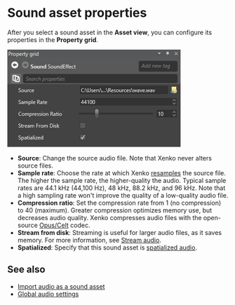 # Sound asset properties
After you select a sound asset in the **Asset view**, you can configure its properties in the **Property grid**.

![Sound asset properties](media/audio-asset-properties.png)

* **Source**: Change the source audio file. Note that Xenko never alters source files.
* **Sample rate**: Choose the rate at which Xenko [resamples](https://en.wikipedia.org/wiki/Sampling_(signal_processing)#Sampling_rate) the source file. The higher the sample rate, the higher-quality the audio. Typical sample rates are 44.1 kHz (44,100 Hz), 48 kHz, 88.2 kHz, and 96 kHz. Note that a high sampling rate won't improve the quality of a low-quality audio file.
* **Compression ratio**: Set the compression rate from 1 (no compression) to 40 (maximum). Greater compression optimizes memory use, but decreases audio quality. Xenko compresses audio files with the open-source [Opus/Celt](https://en.wikipedia.org/wiki/CELT) codec.
* **Stream from disk**: Streaming is useful for larger audio files, as it saves memory. For more information, see [Stream audio](stream-audio.md).
* **Spatialized**: Specify that this sound asset is [spatialized audio](spatialized-audio.md).

## See also
* [Import audio as a sound asset](import-audio-as-a-sound-asset.md)
* [Global audio settings](global-audio-settings.md)